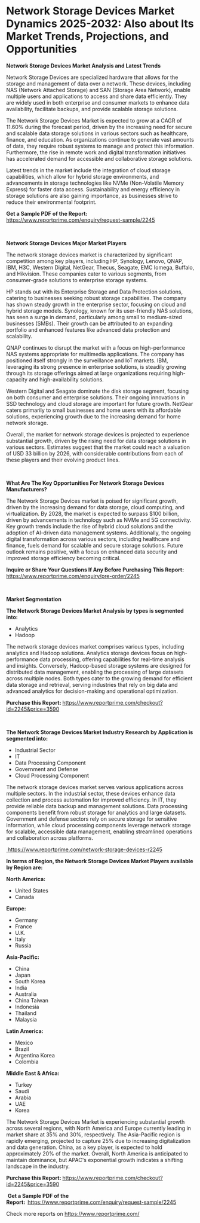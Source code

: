 <p><h1>Network Storage Devices Market Dynamics 2025-2032: Also about Its Market Trends, Projections, and Opportunities</h1></p><p><strong>Network Storage Devices Market Analysis and Latest Trends</strong></p>
<p><p>Network Storage Devices are specialized hardware that allows for the storage and management of data over a network. These devices, including NAS (Network Attached Storage) and SAN (Storage Area Network), enable multiple users and applications to access and share data efficiently. They are widely used in both enterprise and consumer markets to enhance data availability, facilitate backups, and provide scalable storage solutions.</p><p>The Network Storage Devices Market is expected to grow at a CAGR of 11.60% during the forecast period, driven by the increasing need for secure and scalable data storage solutions in various sectors such as healthcare, finance, and education. As organizations continue to generate vast amounts of data, they require robust systems to manage and protect this information. Furthermore, the rise in remote work and digital transformation initiatives has accelerated demand for accessible and collaborative storage solutions.</p><p>Latest trends in the market include the integration of cloud storage capabilities, which allow for hybrid storage environments, and advancements in storage technologies like NVMe (Non-Volatile Memory Express) for faster data access. Sustainability and energy efficiency in storage solutions are also gaining importance, as businesses strive to reduce their environmental footprint.</p></p>
<p><strong>Get a Sample PDF of the Report:&nbsp;</strong> <a href="https://www.reportprime.com/enquiry/request-sample/2245?utm_campaign=2246&utm_medium=2&utm_source=Github&utm_content=ia&utm_term=18032025&utm_id=network-storage-devices">https://www.reportprime.com/enquiry/request-sample/2245</a></p>
<p>&nbsp;</p>
<p><strong>Network Storage Devices Major Market Players</strong></p>
<p><p>The network storage devices market is characterized by significant competition among key players, including HP, Synology, Lenovo, QNAP, IBM, H3C, Western Digital, NetGear, Thecus, Seagate, EMC Iomega, Buffalo, and Hikvision. These companies cater to various segments, from consumer-grade solutions to enterprise storage systems.</p><p>HP stands out with its Enterprise Storage and Data Protection solutions, catering to businesses seeking robust storage capabilities. The company has shown steady growth in the enterprise sector, focusing on cloud and hybrid storage models. Synology, known for its user-friendly NAS solutions, has seen a surge in demand, particularly among small to medium-sized businesses (SMBs). Their growth can be attributed to an expanding portfolio and enhanced features like advanced data protection and scalability.</p><p>QNAP continues to disrupt the market with a focus on high-performance NAS systems appropriate for multimedia applications. The company has positioned itself strongly in the surveillance and IoT markets. IBM, leveraging its strong presence in enterprise solutions, is steadily growing through its storage offerings aimed at large organizations requiring high-capacity and high-availability solutions.</p><p>Western Digital and Seagate dominate the disk storage segment, focusing on both consumer and enterprise solutions. Their ongoing innovations in SSD technology and cloud storage are important for future growth. NetGear caters primarily to small businesses and home users with its affordable solutions, experiencing growth due to the increasing demand for home network storage. </p><p>Overall, the market for network storage devices is projected to experience substantial growth, driven by the rising need for data storage solutions in various sectors. Estimates suggest that the market could reach a valuation of USD 33 billion by 2026, with considerable contributions from each of these players and their evolving product lines.</p></p>
<p>&nbsp;</p>
<p><strong>What Are The Key Opportunities For Network Storage Devices Manufacturers?</strong></p>
<p><p>The Network Storage Devices market is poised for significant growth, driven by the increasing demand for data storage, cloud computing, and virtualization. By 2028, the market is expected to surpass $100 billion, driven by advancements in technology such as NVMe and 5G connectivity. Key growth trends include the rise of hybrid cloud solutions and the adoption of AI-driven data management systems. Additionally, the ongoing digital transformation across various sectors, including healthcare and finance, fuels demand for scalable and secure storage solutions. Future outlook remains positive, with a focus on enhanced data security and improved storage efficiency becoming critical.</p></p>
<p><strong>Inquire or Share Your Questions If Any Before Purchasing This Report:</strong> <a href="https://www.reportprime.com/enquiry/pre-order/2245?utm_campaign=2246&utm_medium=2&utm_source=Github&utm_content=ia&utm_term=18032025&utm_id=network-storage-devices">https://www.reportprime.com/enquiry/pre-order/2245</a></p>
<p>&nbsp;</p>
<p><strong>Market Segmentation</strong></p>
<p><strong>The Network Storage Devices Market Analysis by types is segmented into:</strong></p>
<p><ul><li>Analytics</li><li>Hadoop</li></ul></p>
<p><p>The network storage devices market comprises various types, including analytics and Hadoop solutions. Analytics storage devices focus on high-performance data processing, offering capabilities for real-time analysis and insights. Conversely, Hadoop-based storage systems are designed for distributed data management, enabling the processing of large datasets across multiple nodes. Both types cater to the growing demand for efficient data storage and retrieval, serving industries that rely on big data and advanced analytics for decision-making and operational optimization.</p></p>
<p><strong>Purchase this Report:&nbsp;</strong><a href="https://www.reportprime.com/checkout?id=2245&price=3590&utm_campaign=2246&utm_medium=2&utm_source=Github&utm_content=ia&utm_term=18032025&utm_id=network-storage-devices">https://www.reportprime.com/checkout?id=2245&price=3590</a></p>
<p>&nbsp;</p>
<p><strong>The Network Storage Devices Market Industry Research by Application is segmented into:</strong></p>
<p><ul><li>Industrial Sector</li><li>IT</li><li>Data Processing Component</li><li>Government and Defense</li><li>Cloud Processing Component</li></ul></p>
<p><p>The network storage devices market serves various applications across multiple sectors. In the industrial sector, these devices enhance data collection and process automation for improved efficiency. In IT, they provide reliable data backup and management solutions. Data processing components benefit from robust storage for analytics and large datasets. Government and defense sectors rely on secure storage for sensitive information, while cloud processing components leverage network storage for scalable, accessible data management, enabling streamlined operations and collaboration across platforms.</p></p>
<p><a href="https://www.reportprime.com/network-storage-devices-r2245?utm_campaign=2246&utm_medium=2&utm_source=Github&utm_content=ia&utm_term=18032025&utm_id=network-storage-devices">&nbsp;https://www.reportprime.com/network-storage-devices-r2245</a></p>
<p><strong>In terms of Region, the Network Storage Devices Market Players available by Region are:</strong></p>
<p>
    <p> <strong> North America: </strong>
        <ul>
            <li>United States</li>
            <li>Canada</li>
        </ul>
        </p> 
    <p> <strong> Europe: </strong>
        <ul>
            <li>Germany</li>
            <li>France</li>
            <li>U.K.</li>
            <li>Italy</li>
            <li>Russia</li>
        </ul>
        </p> 
    <p> <strong> Asia-Pacific: </strong>
        <ul>
            <li>China</li>
            <li>Japan</li>
            <li>South Korea</li>
            <li>India</li>
            <li>Australia</li>
            <li>China Taiwan</li>
            <li>Indonesia</li>
            <li>Thailand</li>
            <li>Malaysia</li>
        </ul>
        </p> 
    <p> <strong> Latin America: </strong>
        <ul>
            <li>Mexico</li>
            <li>Brazil</li>
            <li>Argentina Korea</li>
            <li>Colombia</li>
        </ul>
        </p> 
    <p> <strong> Middle East & Africa: </strong>
        <ul>
            <li>Turkey</li>
            <li>Saudi</li>
            <li>Arabia</li>
            <li>UAE</li>
            <li>Korea</li>
        </ul>
    </p>
    </p>
<p><p>The Network Storage Devices Market is experiencing substantial growth across several regions, with North America and Europe currently leading in market share at 35% and 30%, respectively. The Asia-Pacific region is rapidly emerging, projected to capture 25% due to increasing digitalization and data generation. China, as a key player, is expected to hold approximately 20% of the market. Overall, North America is anticipated to maintain dominance, but APAC's exponential growth indicates a shifting landscape in the industry.</p></p>
<p><strong>Purchase this Report: </strong><a href="https://www.reportprime.com/checkout?id=2245&price=3590&utm_campaign=2246&utm_medium=2&utm_source=Github&utm_content=ia&utm_term=18032025&utm_id=network-storage-devices">https://www.reportprime.com/checkout?id=2245&price=3590</a></p>
<p>&nbsp;<strong>Get a Sample PDF of the Report:&nbsp;&nbsp;</strong><a href="https://www.reportprime.com/enquiry/request-sample/2245?utm_campaign=2246&utm_medium=2&utm_source=Github&utm_content=ia&utm_term=18032025&utm_id=network-storage-devices">https://www.reportprime.com/enquiry/request-sample/2245</a></p>
<p><strong></strong></p>
<p>Check more reports on <a href="https://www.reportprime.com/?utm_campaign=2246&utm_medium=2&utm_source=Github&utm_content=ia&utm_term=18032025&utm_id=network-storage-devices">https://www.reportprime.com/</a></p>